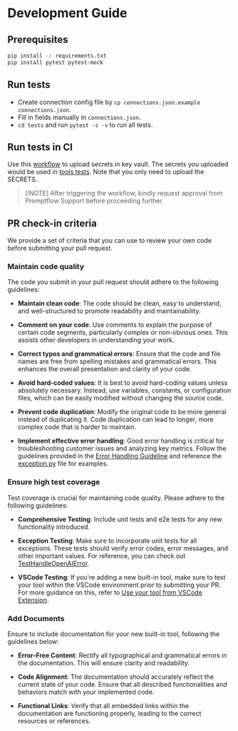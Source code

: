 # Development Guide

## Prerequisites

```bash
pip install -r requirements.txt
pip install pytest pytest-mock
```

## Run tests

- Create connection config file by `cp connections.json.example connections.json`.
- Fill in fields manually in `connections.json`.
- `cd tests` and run `pytest -s -v` to run all tests.

## Run tests in CI

Use this [workflow](https://github.com/microsoft/promptflow/actions/workflows/tools_secret_upload.yml) to upload secrets in key vault. The secrets you uploaded would be used in [tools tests](https://github.com/microsoft/promptflow/actions/workflows/tools_tests.yml). Note that you only need to upload the SECRETS.
  > [!NOTE] After triggering the workflow, kindly request approval from Promptflow Support before proceeding further.

## PR check-in criteria
We provide a set of criteria that you can use to review your own code before submitting your pull request.

### Maintain code quality
The code you submit in your pull request should adhere to the following guidelines:
- **Maintain clean code**: The code should be clean, easy to understand, and well-structured to promote readability and maintainability.

- **Comment on your code**: Use comments to explain the purpose of certain code segments, particularly complex or non-obvious ones. This assists other developers in understanding your work.

- **Correct typos and grammatical errors**: Ensure that the code and file names are free from spelling mistakes and grammatical errors. This enhances the overall presentation and clarity of your code.

- **Avoid hard-coded values**: It is best to avoid hard-coding values unless absolutely necessary. Instead, use variables, constants, or configuration files, which can be easily modified without changing the source code.

- **Prevent code duplication**: Modify the original code to be more general instead of duplicating it. Code duplication can lead to longer, more complex code that is harder to maintain.

- **Implement effective error handling**: Good error handling is critical for troubleshooting customer issues and analyzing key metrics. Follow the guidelines provided in the [Error Handling Guideline](https://msdata.visualstudio.com/Vienna/_git/PromptFlow?path=/docs/error_handling_guidance.md&_a=preview) and reference the [exception.py](https://github.com/microsoft/promptflow/blob/main/src/promptflow-tools/promptflow/tools/exception.py) file for examples.


### Ensure high test coverage
Test coverage is crucial for maintaining code quality. Please adhere to the following guidelines:

- **Comprehensive Testing**: Include unit tests and e2e tests for any new functionality introduced.

- **Exception Testing**: Make sure to incorporate unit tests for all exceptions. These tests should verify error codes, error messages, and other important values. For reference, you can check out [TestHandleOpenAIError](https://github.com/microsoft/promptflow/blob/main/src/promptflow-tools/tests/test_handle_openai_error.py).

- **VSCode Testing**: If you're adding a new built-in tool, make sure to test your tool within the VSCode environment prior to submitting your PR. For more guidance on this, refer to [Use your tool from VSCode Extension](https://github.com/microsoft/promptflow/blob/main/docs/how-to-guides/develop-a-tool/create-and-use-tool-package.md#use-your-tool-from-vscode-extension).


### Add Documents
Ensure to include documentation for your new built-in tool, following the guidelines below:
- **Error-Free Content**: Rectify all typographical and grammatical errors in the documentation. This will ensure clarity and readability.

- **Code Alignment**: The documentation should accurately reflect the current state of your code. Ensure that all described functionalities and behaviors match with your implemented code.

- **Functional Links**: Verify that all embedded links within the documentation are functioning properly, leading to the correct resources or references.




